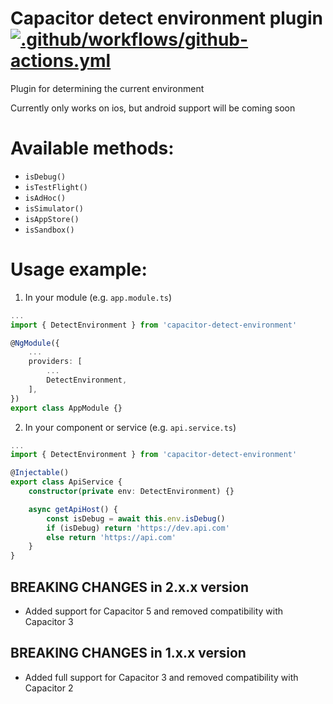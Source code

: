 # Capacitor detect environment plugin [![.github/workflows/github-actions.yml](https://github.com/rediska1114/capacitor-detect-environment/actions/workflows/github-actions.yml/badge.svg?branch=master)](https://github.com/rediska1114/capacitor-detect-environment/actions/workflows/github-actions.yml)

Plugin for determining the current environment

Currently only works on ios, but android support will be coming soon

# Available methods:

- `isDebug()`
- `isTestFlight()`
- `isAdHoc()`
- `isSimulator()`
- `isAppStore()`
- `isSandbox()`

# Usage example:

1. In your module (e.g. `app.module.ts`)

```ts
...
import { DetectEnvironment } from 'capacitor-detect-environment'

@NgModule({
	...
	providers: [
		...
		DetectEnvironment,
	],
})
export class AppModule {}

```

2. In your component or service (e.g. `api.service.ts`)

```ts
...
import { DetectEnvironment } from 'capacitor-detect-environment'

@Injectable()
export class ApiService {
	constructor(private env: DetectEnvironment) {}

    async getApiHost() {
        const isDebug = await this.env.isDebug()
        if (isDebug) return 'https://dev.api.com'
        else return 'https://api.com'
    }
}

```

## BREAKING CHANGES in 2.x.x version
- Added support for Capacitor 5 and removed compatibility with Capacitor 3

## BREAKING CHANGES in 1.x.x version

- Added full support for Capacitor 3 and removed compatibility with Capacitor 2
